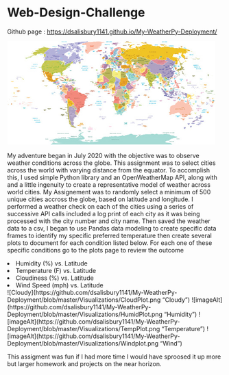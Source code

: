 # Web-Design-Challenge

Github page : https://dsalisbury1141.github.io/My-WeatherPy-Deployment/

![WorldMap](https://github.com/dsalisbury1141/My-WeatherPy-Deployment/blob/master/Images/WorldMap.jpg)


My adventure began in July 2020 with the objective was to observe weather conditions across the globe. 
This assignment was to select cities across the world with varying distance from the equator. 
To accomplish this, I used simple Python library and an OpenWeatherMap API, along with and a little ingenuity to create a representative model of weather across world cities. 
My Assignement was to randomly select a minimum of 500 unique cities accross the globe, based on latitude and longitude. I performed a weather check on each of the cities using a series of successive API calls included a log print of each city as it was being processed with the city number and city name. Then saved the weather data to a csv, I began to use Pandas data modeling to create specific data frames to identify my specific preferred temperature then create several plots to document for each condition listed below. For each one of these specific conditions go to the plots page to review the outcome

     
<li>Humidity (%) vs. Latitude</li>
<li>Temperature (F) vs. Latitude</li>
<li>Cloudiness (%) vs. Latitude</li>
<li>Wind Speed (mph) vs. Latitude</li>
![Cloudy](https://github.com/dsalisbury1141/My-WeatherPy-Deployment/blob/master/Visualizations/CloudPlot.png “Cloudy”)
![imageAlt](https://github.com/dsalisbury1141/My-WeatherPy-Deployment/blob/master/Visualizations/HumidPlot.png “Humidity”)
![imageAlt](https://github.com/dsalisbury1141/My-WeatherPy-Deployment/blob/master/Visualizations/TempPlot.png “Temperature”)
![imageAlt](https://github.com/dsalisbury1141/My-WeatherPy-Deployment/blob/master/Visualizations/Windplot.png “Wind”)


This assigment was fun if I had more time I would have sproosed it up more but larger homework and projects on the near horizon.
